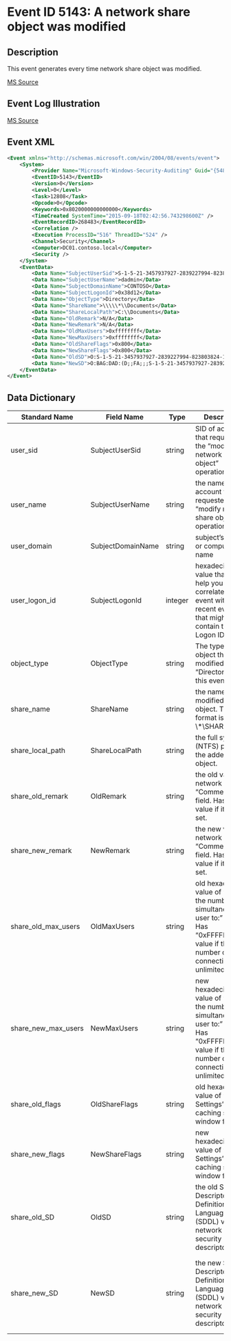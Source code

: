 # Event ID 5143: A network share object was modified

## Description

This event generates every time network share object was modified.

[MS Source](https://github.com/MicrosoftDocs/windows-itpro-docs/blob/master/windows/security/threat-protection/auditing/event-5143.md)

## Event Log Illustration

[MS Source](https://github.com/MicrosoftDocs/windows-itpro-docs/blob/master/windows/security/threat-protection/auditing/event-5143.md)

## Event XML

```xml
<Event xmlns="http://schemas.microsoft.com/win/2004/08/events/event">
    <System>
        <Provider Name="Microsoft-Windows-Security-Auditing" Guid="{54849625-5478-4994-A5BA-3E3B0328C30D}" /> 
        <EventID>5143</EventID> 
        <Version>0</Version> 
        <Level>0</Level> 
        <Task>12808</Task> 
        <Opcode>0</Opcode> 
        <Keywords>0x8020000000000000</Keywords> 
        <TimeCreated SystemTime="2015-09-18T02:42:56.743298600Z" /> 
        <EventRecordID>268483</EventRecordID> 
        <Correlation /> 
        <Execution ProcessID="516" ThreadID="524" /> 
        <Channel>Security</Channel> 
        <Computer>DC01.contoso.local</Computer> 
        <Security /> 
    </System>
    <EventData>
        <Data Name="SubjectUserSid">S-1-5-21-3457937927-2839227994-823803824-1104</Data> 
        <Data Name="SubjectUserName">dadmin</Data> 
        <Data Name="SubjectDomainName">CONTOSO</Data> 
        <Data Name="SubjectLogonId">0x38d12</Data> 
        <Data Name="ObjectType">Directory</Data> 
        <Data Name="ShareName">\\\\\*\\Documents</Data> 
        <Data Name="ShareLocalPath">C:\\Documents</Data> 
        <Data Name="OldRemark">N/A</Data> 
        <Data Name="NewRemark">N/A</Data> 
        <Data Name="OldMaxUsers">0xffffffff</Data> 
        <Data Name="NewMaxUsers">0xffffffff</Data> 
        <Data Name="OldShareFlags">0x800</Data> 
        <Data Name="NewShareFlags">0x800</Data> 
        <Data Name="OldSD">O:S-1-5-21-3457937927-2839227994-823803824-1104G:DAD:(A;OICI;FA;;;BA)(A;OICI;FA;;;WD)</Data> 
        <Data Name="NewSD">O:BAG:DAD:(D;;FA;;;S-1-5-21-3457937927-2839227994-823803824-1104)(A;OICI;FA;;;WD)(A;OICI;FA;;;BA)</Data> 
    </EventData>
</Event>
```

## Data Dictionary

|	Standard Name	| Field Name |	Type	|	Description	|	Sample Value	|
|	----------------	|	----------------	|	----------------	|	----------------	|	----------------	|
|	user_sid	|	SubjectUserSid	|	string	|	SID of account that requested the “modify network share object” operation.	|	S-1-5-21-3457937927-2839227994-823803824-1104	|
|	user_name	|	SubjectUserName	|	string	|	the name of the account that requested the “modify network share object” operation.	|	dadmin	|
|	user_domain	|	SubjectDomainName	|	string	|	subject’s domain or computer name	|	CONTOSO	|
|	user_logon_id	|	SubjectLogonId	|	integer	|	hexadecimal value that can help you correlate this event with recent events that might contain the same Logon ID	|	0x38d12	|
|	object_type	|	ObjectType	|	string	|	The type of an object that was modified. Always “Directory” for this event.	|	Directory	|
|	share_name	|	ShareName	|	string	|	the name of the modified share object. The format is: \\*\SHARE_NAME	|	\\\\\*\\Documents	|
|	share_local_path	|	ShareLocalPath	|	string	|	the full system (NTFS) path for the added share object.	|	C:\\Documents	|
|	share_old_remark	|	OldRemark	|	string	|	the old value of network share “Comments:” field. Has “N/A” value if it is not set.	|	N/A	|
|	share_new_remark	|	NewRemark	|	string	|	the new value of network share “Comments:” field. Has “N/A” value if it is not set.	|	N/A	|
|	share_old_max_users	|	OldMaxUsers	|	string	|	old hexadecimal value of “Limit the number of simultaneous user to:” field. Has “0xFFFFFFFF” value if the number of connections is unlimited.	|	0xffffffff	|
|	share_new_max_users	|	NewMaxUsers	|	string	|	new hexadecimal value of “Limit the number of simultaneous user to:” field. Has “0xFFFFFFFF” value if the number of connections is unlimited.	|	0xffffffff	|
|	share_old_flags	|	OldShareFlags	|	string	|	old hexadecimal value of “Offline Settings” caching settings window flags.	|	0x800	|
|	share_new_flags	|	NewShareFlags	|	string	|	new hexadecimal value of “Offline Settings” caching settings window flags.	|	0x800	|
|	share_old_SD	|	OldSD	|	string	|	the old Security Descriptor Definition Language (SDDL) value for network share security descriptor.	|	-	|
|	share_new_SD	|	NewSD	|	string	|	the new Security Descriptor Definition Language (SDDL) value for network share security descriptor.	|	O:BAG:DAD:(D;;FA;;;S-1-5-21-3457937927-2839227994-823803824-1104)(A;OICI;FA;;;WD)(A;OICI;FA;;;BA)	|
